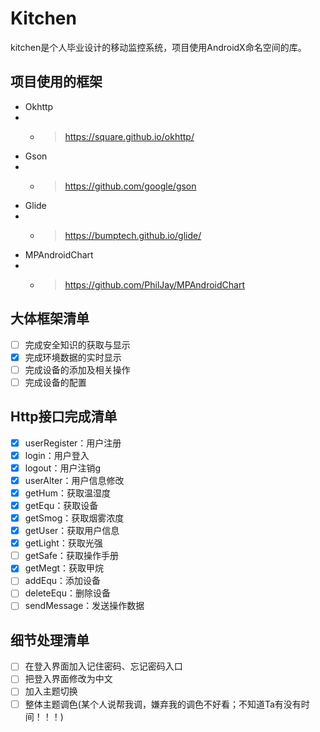 # Kitchen

kitchen是个人毕业设计的移动监控系统，项目使用AndroidX命名空间的库。

## 项目使用的框架
- Okhttp
- - >https://square.github.io/okhttp/
- Gson
- - >https://github.com/google/gson
- Glide
- - >https://bumptech.github.io/glide/
- MPAndroidChart
- - > https://github.com/PhilJay/MPAndroidChart

## 大体框架清单
- [ ] 完成安全知识的获取与显示
- [x] 完成环境数据的实时显示
- [ ] 完成设备的添加及相关操作
- [ ] 完成设备的配置

## Http接口完成清单
- [x] userRegister：用户注册
- [x] login：用户登入
- [x] logout：用户注销g
- [x] userAlter：用户信息修改
- [x] getHum：获取温湿度
- [x] getEqu：获取设备
- [x] getSmog：获取烟雾浓度
- [x] getUser：获取用户信息
- [x] getLight：获取光强
- [ ] getSafe：获取操作手册
- [x] getMegt：获取甲烷
- [ ] addEqu：添加设备
- [ ] deleteEqu：删除设备
- [ ] sendMessage：发送操作数据

## 细节处理清单
- [ ] 在登入界面加入记住密码、忘记密码入口
- [ ] 把登入界面修改为中文
- [ ] 加入主题切换
- [ ] 整体主题调色(某个人说帮我调，嫌弃我的调色不好看；不知道Ta有没有时间！！！)
